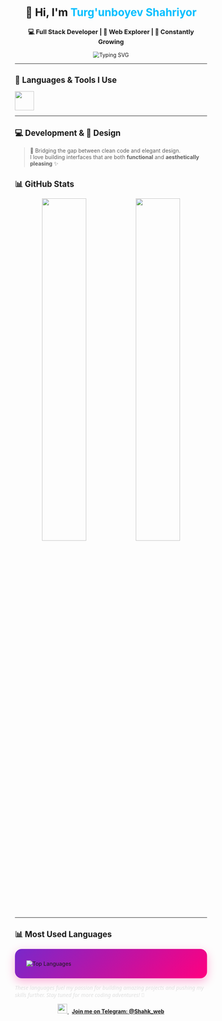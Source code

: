 <!-- Profile Header -->
<h1 align="center">👋 Hi, I'm <span style="color:#00BFFF">Turg'unboyev Shahriyor</span></h1>
<h3 align="center">💻 Full Stack Developer | 🚀 Web Explorer | 🌱 Constantly Growing</h3>

<p align="center">
  <img src="https://readme-typing-svg.herokuapp.com?font=Fira+Code&duration=3000&pause=1000&color=00BFFF&center=true&vCenter=true&width=435&lines=Passionate+about+coding;Love+clean+and+modern+UI;Currently+learning+Node.js+%26+MongoDB;Open+to+collaborations!" alt="Typing SVG" />
</p>

---

## 🔧 Languages & Tools I Use
<p>
  <img src="https://skillicons.dev/icons?i=html,css,js,bootstrap,react,nodejs,figma" height="50" />
</p>

---

## 💻 Development & 🎨 Design
> 🧠 Bridging the gap between clean code and elegant design.  
> I love building interfaces that are both **functional** and **aesthetically pleasing** ✨



## 📊 GitHub Stats
<p align="center">
  <img src="https://github-readme-stats.vercel.app/api?username=shahk-dev&show_icons=true&theme=tokyonight&hide_border=true&border_radius=12" width="48%" />
  <img src="https://github-readme-streak-stats.herokuapp.com?user=shahk-dev&theme=tokyonight&hide_border=true&border_radius=12" width="48%" />
</p>

---

## 📊 Most Used Languages
<p  style="background: linear-gradient(135deg, #7928CA 0%, #FF0080 100%); padding: 30px; border-radius: 18px; box-shadow: 0 8px 24px rgba(255, 0, 128, 0.3); max-width: 650px; margin: auto;">
  <img
    src="https://github-readme-stats.vercel.app/api/top-langs/?username=shahk-dev&layout=compact&theme=tokyonight&langs_count=10&border_radius=12&hide_border=false&bg_color=0D1117"
    alt="Top Languages"
  />
  <p style="margin-top: 15px; color: #e0e0e0; font-style: italic; font-family: 'Segoe UI', Tahoma, Geneva, Verdana, sans-serif;">
    These languages fuel my passion for building amazing projects and pushing my skills further.
    Stay tuned for more coding adventures! 🚀
  </p>
</p>

<p align="center">
  <a href="https://t.me/Shahk_web" target="_blank">
    <img src="https://cdn-icons-png.flaticon.com/512/2111/2111646.png" width="25" />
    <strong style="margin-left: 8px;">Join me on Telegram: @Shahk_web</strong>
  </a>
</p>

